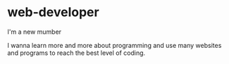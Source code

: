 # web-developer
I'm a new mumber

I wanna learn more and more about programming and
use many websites and programs to reach the best 
level of coding.

